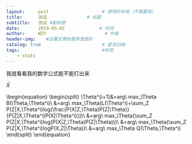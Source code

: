 ```yaml
---
layout:     post                    # 使用的布局（不需要改）
title:      测试               # 标题 
subtitle:   测试 #副标题
date:       2019-05-02             # 时间
author:     WZY                      # 作者
header-img:    #这篇文章标题背景图片
catalog: true                       # 是否归档
tags:                               #标签
    - stats
--- 
```

<script type="text/javascript" async src="https://cdn.mathjax.org/mathjax/latest/MathJax.js?config=TeX-MML-AM_CHTML"> </script>

我就看看我的数学公式能不能打出来

$\bar{X}$

\begin{equation}
\begin{split}
  \Theta^{i+1}&=arg\ max_\Theta B(\Theta,\Theta^i)\\
  &=arg\ max_\Theta(L(\Theta^i)+\sum_Z P(Z|X,\Theta^i)log(\frac{P(X|Z,\Theta)P(Z|\Theta)}{P(Z|X,\Theta^i)P(X|\Theta^i)}))\\
  &=arg\ max_\Theta(\sum_Z P(Z|X,\Theta^i)log(P(X|Z,\Theta)P(Z|\Theta)))\\
  &=arg\ max_\Theta(\sum_Z P(Z|X,\Theta^i)logP(X,Z|\Theta))\\
  &=arg\ max_\Theta Q(\Theta,\Theta^i)
\end{split}
\end{equation}
